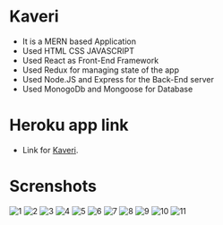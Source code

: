 # Kaveri
* It is a MERN based Application
* Used HTML CSS JAVASCRIPT
* Used React as Front-End Framework
* Used Redux for managing state of the app
* Used Node.JS and Express for the Back-End server
* Used MonogoDb and Mongoose for Database
# Heroku app link
* Link for  [Kaveri](https://kaveriapp.herokuapp.com/).
# Screnshots
![1](https://user-images.githubusercontent.com/69320529/118888288-199d6b00-b919-11eb-90cd-c6b0caf1894c.png)
![2](https://user-images.githubusercontent.com/69320529/118888293-1b672e80-b919-11eb-9d5e-68018401e2dd.png)
![3](https://user-images.githubusercontent.com/69320529/118888297-1c985b80-b919-11eb-997b-9b2b664d2b29.png)
![4](https://user-images.githubusercontent.com/69320529/118888302-1dc98880-b919-11eb-879d-1c53ee2dcea6.png)
![5](https://user-images.githubusercontent.com/69320529/118888304-1e621f00-b919-11eb-970f-615f1dee6342.png)
![6](https://user-images.githubusercontent.com/69320529/118888307-1efab580-b919-11eb-8a05-a98add806532.png)
![7](https://user-images.githubusercontent.com/69320529/118888321-24580000-b919-11eb-99c7-9fae12d0b72a.png)
![8](https://user-images.githubusercontent.com/69320529/118888342-2752f080-b919-11eb-8fd3-71c831328416.png)
![9](https://user-images.githubusercontent.com/69320529/118888347-28841d80-b919-11eb-8710-263637bde0d9.png)
![10](https://user-images.githubusercontent.com/69320529/118888351-291cb400-b919-11eb-8cb0-c2716a426c60.png)
![11](https://user-images.githubusercontent.com/69320529/118888353-2a4de100-b919-11eb-893a-e462fd7efd37.png)
